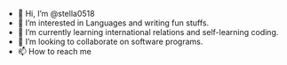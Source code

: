 - 👋 Hi, I’m @stella0518
- 👀 I’m interested in Languages and writing fun stuffs.
- 🌱 I’m currently learning international relations and self-learning coding.
- 💞️ I’m looking to collaborate on software programs.
- 📫 How to reach me 

<!---
stella0518/stella0518 is a ✨ special ✨ repository because its `README.md` (this file) appears on your GitHub profile.
You can click the Preview link to take a look at your changes.
--->
